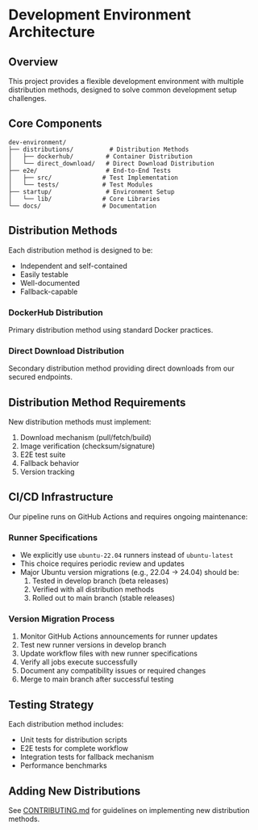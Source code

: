 # Development Environment Architecture

## Overview
This project provides a flexible development environment with multiple distribution methods, designed to solve common development setup challenges.

## Core Components
```
dev-environment/
├── distributions/          # Distribution Methods
│   ├── dockerhub/         # Container Distribution
│   └── direct_download/   # Direct Download Distribution
├── e2e/                   # End-to-End Tests
│   ├── src/              # Test Implementation
│   └── tests/            # Test Modules
├── startup/               # Environment Setup
│   └── lib/              # Core Libraries
└── docs/                 # Documentation
```

## Distribution Methods
Each distribution method is designed to be:
- Independent and self-contained
- Easily testable
- Well-documented
- Fallback-capable

### DockerHub Distribution
Primary distribution method using standard Docker practices.

### Direct Download Distribution
Secondary distribution method providing direct downloads from our secured endpoints.

## Distribution Method Requirements
New distribution methods must implement:
1. Download mechanism (pull/fetch/build)
2. Image verification (checksum/signature)
3. E2E test suite
4. Fallback behavior
5. Version tracking

## CI/CD Infrastructure
Our pipeline runs on GitHub Actions and requires ongoing maintenance:

### Runner Specifications
- We explicitly use `ubuntu-22.04` runners instead of `ubuntu-latest`
- This choice requires periodic review and updates
- Major Ubuntu version migrations (e.g., 22.04 → 24.04) should be:
  1. Tested in develop branch (beta releases)
  2. Verified with all distribution methods
  3. Rolled out to main branch (stable releases)

### Version Migration Process
1. Monitor GitHub Actions announcements for runner updates
2. Test new runner versions in develop branch
3. Update workflow files with new runner specifications
4. Verify all jobs execute successfully
5. Document any compatibility issues or required changes
6. Merge to main branch after successful testing

## Testing Strategy
Each distribution method includes:
- Unit tests for distribution scripts
- E2E tests for complete workflow
- Integration tests for fallback mechanism
- Performance benchmarks

## Adding New Distributions
See [CONTRIBUTING.md](./CONTRIBUTING.md) for guidelines on implementing new distribution methods.